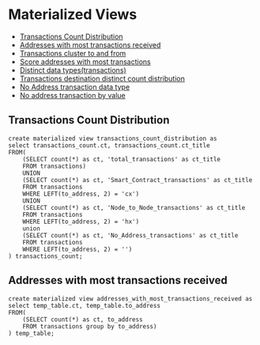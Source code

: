 # Materialized Views
  - [Transactions Count Distribution](#transactions-count-distribution)
  - [Addresses with most transactions received](#addresses-with-most-transactions-received)
  - [Transactions cluster to and from](#transactions-cluster-to_and-from)
  - [Score addresses with most transactions](#score-addresses-with-most-transactions)
  - [Distinct data types(transactions)](#distinct-transaction-data-types(transactions))
  - [Transactions destination distinct count distribution](#transactions-destination-distinct-count-distribution)
  - [No Address transaction data type](#no_address-transaction-data-type)
  - [No address transaction by value](#no-address-transaction-by-value)

## Transactions Count Distribution
```
create materialized view transactions_count_distribution as
select transactions_count.ct, transactions_count.ct_title
FROM(
    (SELECT count(*) as ct, 'total_transactions' as ct_title
    FROM transactions)
    UNION
    (SELECT count(*) as ct, 'Smart_Contract_transactions' as ct_title
    FROM transactions
    WHERE LEFT(to_address, 2) = 'cx')
    UNION
    (SELECT count(*) as ct, 'Node_to_Node_transactions' as ct_title
    FROM transactions
    WHERE LEFT(to_address, 2) = 'hx')
    union
    (SELECT count(*) as ct, 'No_Address_transactions' as ct_title
    FROM transactions
    WHERE LEFT(to_address, 2) = '')
) transactions_count;
```

## Addresses with most transactions received
```
create materialized view addresses_with_most_transactions_received as
select temp_table.ct, temp_table.to_address
FROM(
    (SELECT count(*) as ct, to_address
    FROM transactions group by to_address)
) temp_table;

```
